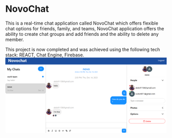 # NovoChat
This is a real-time chat application called NovoChat which offers flexible chat options for friends, family, and teams, NovoChat application offers the ability to create chat groups and add friends and the ability to delete any member.

This project is now completed and was achieved using the following tech stack: REACT, Chat Engine, Firebase.
<img src="./final.png"/>
